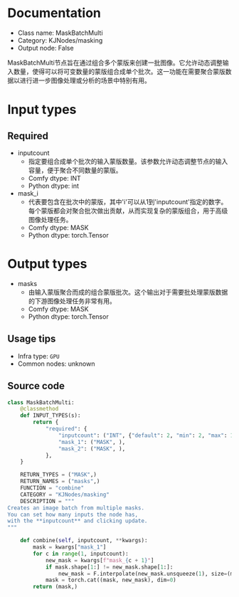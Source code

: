 
# Documentation
- Class name: MaskBatchMulti
- Category: KJNodes/masking
- Output node: False

MaskBatchMulti节点旨在通过组合多个蒙版来创建一批图像。它允许动态调整输入数量，使得可以将可变数量的蒙版组合成单个批次。这一功能在需要聚合蒙版数据以进行进一步图像处理或分析的场景中特别有用。

# Input types
## Required
- inputcount
    - 指定要组合成单个批次的输入蒙版数量。该参数允许动态调整节点的输入容量，便于聚合不同数量的蒙版。
    - Comfy dtype: INT
    - Python dtype: int
- mask_i
    - 代表要包含在批次中的蒙版，其中'i'可以从1到'inputcount'指定的数字。每个蒙版都会对聚合批次做出贡献，从而实现复杂的蒙版组合，用于高级图像处理任务。
    - Comfy dtype: MASK
    - Python dtype: torch.Tensor

# Output types
- masks
    - 由输入蒙版聚合而成的组合蒙版批次。这个输出对于需要批处理蒙版数据的下游图像处理任务非常有用。
    - Comfy dtype: MASK
    - Python dtype: torch.Tensor


## Usage tips
- Infra type: `GPU`
- Common nodes: unknown


## Source code
```python
class MaskBatchMulti:
    @classmethod
    def INPUT_TYPES(s):
        return {
            "required": {
                "inputcount": ("INT", {"default": 2, "min": 2, "max": 1000, "step": 1}),
                "mask_1": ("MASK", ),
                "mask_2": ("MASK", ),
            },
    }

    RETURN_TYPES = ("MASK",)
    RETURN_NAMES = ("masks",)
    FUNCTION = "combine"
    CATEGORY = "KJNodes/masking"
    DESCRIPTION = """
Creates an image batch from multiple masks.  
You can set how many inputs the node has,  
with the **inputcount** and clicking update.
"""

    def combine(self, inputcount, **kwargs):
        mask = kwargs["mask_1"]
        for c in range(1, inputcount):
            new_mask = kwargs[f"mask_{c + 1}"]
            if mask.shape[1:] != new_mask.shape[1:]:
                new_mask = F.interpolate(new_mask.unsqueeze(1), size=(mask.shape[1], mask.shape[2]), mode="bicubic").squeeze(1)
            mask = torch.cat((mask, new_mask), dim=0)
        return (mask,)

```
